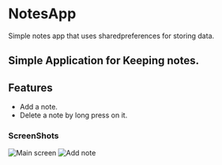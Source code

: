 # NotesApp
Simple notes app that uses sharedpreferences for storing data.
## Simple Application for Keeping notes. 

## Features
- Add a note.
- Delete a note by long press on it.

### ScreenShots                  
![Main screen](https://user-images.githubusercontent.com/43600925/119437437-f84ecd00-bcd2-11eb-8efc-a04e11f69914.png "MainScreen")
![Add note](https://user-images.githubusercontent.com/43600925/119438105-503a0380-bcd4-11eb-8bbc-f5c5c9b08f9d.png "Add a Note")




